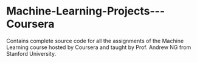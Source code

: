 # Machine-Learning-Projects---Coursera
Contains complete source code for all the assignments of the Machine Learning course hosted by Coursera and taught by  Prof. Andrew NG from Stanford University.
